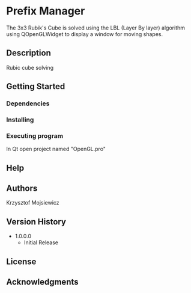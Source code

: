 # Prefix Manager

The 3x3 Rubik's Cube is solved using the LBL (Layer By layer) algorithm 
using QOpenGLWidget to display a window for moving shapes.

## Description

Rubic cube solving

## Getting Started

### Dependencies

### Installing

### Executing program

In Qt open project named "OpenGL.pro"

## Help

## Authors
Krzysztof Mojsiewicz

## Version History

* 1.0.0.0
    * Initial Release

## License
## Acknowledgments
